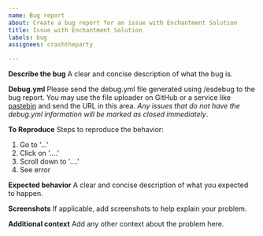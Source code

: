 ```yaml
---
name: Bug report
about: Create a bug report for an issue with Enchantment Solution
title: Issue with Enchantment Solution
labels: bug
assignees: crashtheparty

---
```


**Describe the bug**
A clear and concise description of what the bug is.

**Debug.yml**
Please send the debug.yml file generated using /esdebug to the bug report. You may use the file uploader on GitHub or a service like [pastebin](https://www.pastebin.com) and send the URL in this area. *Any issues that do not have the debug.yml information will be marked as closed immediately*.

**To Reproduce**
Steps to reproduce the behavior:
1. Go to '...'
2. Click on '....'
3. Scroll down to '....'
4. See error

**Expected behavior**
A clear and concise description of what you expected to happen.

**Screenshots**
If applicable, add screenshots to help explain your problem.

**Additional context**
Add any other context about the problem here.
